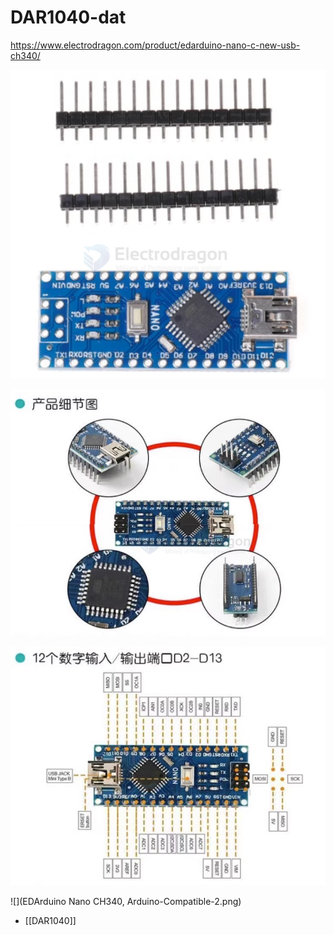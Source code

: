 
# DAR1040-dat

https://www.electrodragon.com/product/edarduino-nano-c-new-usb-ch340/

![](2024-01-13-10-33-25.png)

![](2024-01-13-10-35-22.png)

![](2024-01-13-10-35-38.png)

![](EDArduino Nano CH340, Arduino-Compatible-2.png)

- [[DAR1040]]